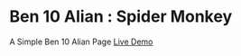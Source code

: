 # Ben 10 Alian : Spider Monkey 
A Simple Ben 10 Alian Page
[Live Demo](https://codeid9.github.io/spider-monkey/)
